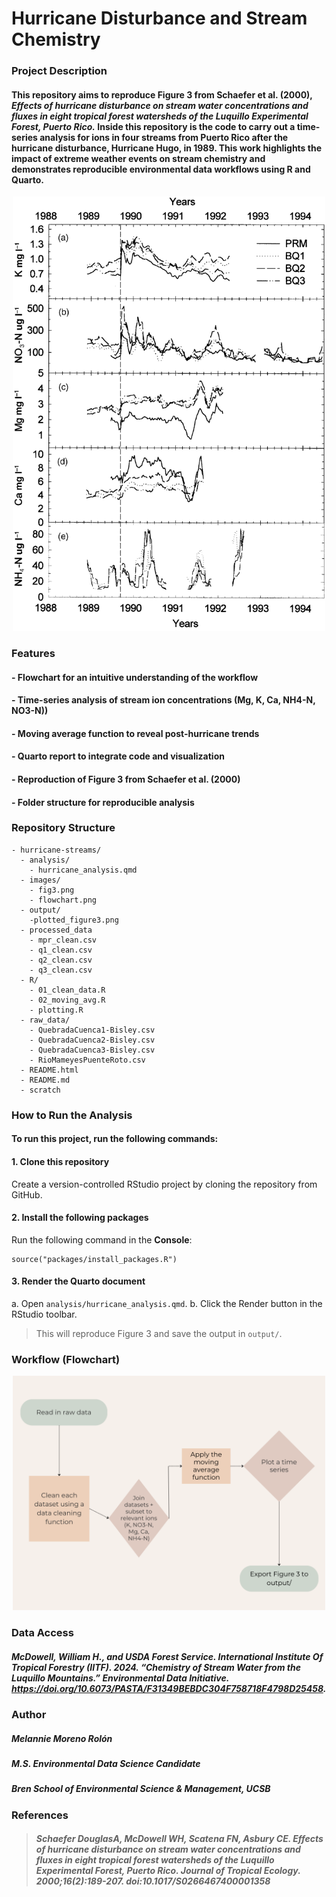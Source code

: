# Hurricane Disturbance and Stream Chemistry

### Project Description

#### This repository aims to reproduce Figure 3 from Schaefer et al. (2000), *Effects of hurricane disturbance on stream water concentrations and fluxes in eight tropical forest watersheds of the Luquillo Experimental Forest, Puerto Rico.* Inside this repository is the code to carry out a time-series analysis for ions in four streams from Puerto Rico after the hurricane disturbance, Hurricane Hugo, in 1989. This work highlights the impact of extreme weather events on stream chemistry and demonstrates reproducible environmental data workflows using R and Quarto.


<p align="center">
  <img src="images/fig3.png" alt="Figure 3" width="500"/>
</p>

### Features

#### - Flowchart for an intuitive understanding of the workflow
#### - Time-series analysis of stream ion concentrations (Mg, K, Ca, NH4-N, NO3-N))
#### - Moving average function to reveal post-hurricane trends
#### - Quarto report to integrate code and visualization
#### - Reproduction of Figure 3 from Schaefer et al. (2000)
#### - Folder structure for reproducible analysis

### Repository Structure
```
- hurricane-streams/
  - analysis/
    - hurricane_analysis.qmd
  - images/
    - fig3.png
    - flowchart.png
  - output/
    -plotted_figure3.png
  - processed_data
    - mpr_clean.csv
    - q1_clean.csv
    - q2_clean.csv
    - q3_clean.csv
  - R/
    - 01_clean_data.R
    - 02_moving_avg.R
    - plotting.R
  - raw_data/
    - QuebradaCuenca1-Bisley.csv
    - QuebradaCuenca2-Bisley.csv
    - QuebradaCuenca3-Bisley.csv
    - RioMameyesPuenteRoto.csv
  - README.html
  - README.md
  - scratch
```

### How to Run the Analysis

#### To run this project, run the following commands:


#### 1. Clone this repository
Create a version-controlled RStudio project by cloning the repository from GitHub. 

#### 2. Install the following packages

Run the following command in the **Console**:
```
source("packages/install_packages.R")
```
#### 3. Render the Quarto document

a. Open ```analysis/hurricane_analysis.qmd```.
b. Click the Render button in the RStudio toolbar.

> This will reproduce Figure 3 and save the output in ```output/```.

### Workflow (Flowchart)

<p align="center">
  <img src="images/flowchart.png" alt="Figure 3" width="500"/>
</p>


### Data Access

##### McDowell, William H., and USDA Forest Service. International Institute Of Tropical Forestry (IITF). 2024. “Chemistry of Stream Water from the Luquillo Mountains.” Environmental Data Initiative. https://doi.org/10.6073/PASTA/F31349BEBDC304F758718F4798D25458.

### Author

##### Melannie Moreno Rolón  
##### M.S. Environmental Data Science Candidate  
##### Bren School of Environmental Science & Management, UCSB

### References

> ##### Schaefer DouglasA, McDowell WH, Scatena FN, Asbury CE. Effects of hurricane disturbance on stream water concentrations and fluxes in eight tropical forest watersheds of the Luquillo Experimental Forest, Puerto Rico. Journal of Tropical Ecology. 2000;16(2):189-207. doi:10.1017/S0266467400001358

